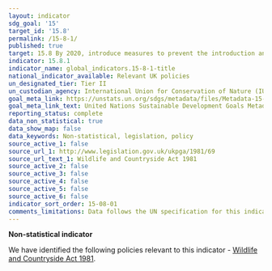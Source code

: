 ```yaml
---
layout: indicator
sdg_goal: '15'
target_id: '15.8'
permalink: /15-8-1/
published: true
target: 15.8 By 2020, introduce measures to prevent the introduction and significantly reduce the impact of invasive alien species on land and water ecosystems and control or eradicate the priority species
indicator: 15.8.1
indicator_name: global_indicators.15-8-1-title
national_indicator_available: Relevant UK policies
un_designated_tier: Tier II
un_custodian_agency: International Union for Conservation of Nature (IUCN)
goal_meta_link: https://unstats.un.org/sdgs/metadata/files/Metadata-15-08-01.pdf 
goal_meta_link_text: United Nations Sustainable Development Goals Metadata (PDF 4.0 MB)
reporting_status: complete
data_non_statistical: true
data_show_map: false
data_keywords: Non-statistical, legislation, policy
source_active_1: false
source_url_1: http://www.legislation.gov.uk/ukpga/1981/69
source_url_text_1: Wildlife and Countryside Act 1981
source_active_2: false
source_active_3: false
source_active_4: false
source_active_5: false
source_active_6: false
indicator_sort_order: 15-08-01
comments_limitations: Data follows the UN specification for this indicator. This indicator has been identified in collaboration with topic experts.
---
```

**Non-statistical indicator**

We have identified the following policies relevant to this indicator - [Wildlife and Countryside Act 1981](http://www.legislation.gov.uk/ukpga/1981/69).<br><br>